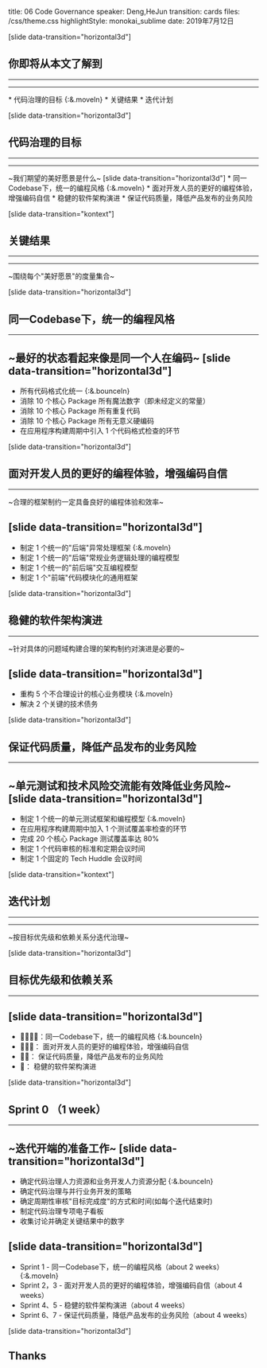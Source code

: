 title: 06 Code Governance
speaker: Deng,HeJun
transition: cards
files: /css/theme.css
highlightStyle: monokai_sublime
date: 2019年7月12日

[slide data-transition="horizontal3d"]
## 你即将从本文了解到
-----
<hr class="main-hr" />
* 代码治理的目标 {:&.moveIn}
* 关键结果
* 迭代计划




[slide data-transition="horizontal3d"]
## 代码治理的目标
-----
<hr class="main-hr" />
<span class="desc">~我们期望的美好愿景是什么~</span>
[slide data-transition="horizontal3d"]
* 同一Codebase下，统一的编程风格 {:&.moveIn}
* 面对开发人员的更好的编程体验，增强编码自信
* 稳健的软件架构演进
* 保证代码质量，降低产品发布的业务风险



[slide data-transition="kontext"]
## 关键结果
-----
<hr class="main-hr" />
<span class="desc">~围绕每个"美好愿景"的度量集合~</span>



[slide data-transition="horizontal3d"]
## 同一Codebase下，统一的编程风格
-----
<span class="desc">~最好的状态看起来像是同一个人在编码~</span>
[slide data-transition="horizontal3d"]
-----
* 所有代码格式化统一 {:&.bounceIn}
* 消除 10 个核心 Package 所有魔法数字（即未经定义的常量）
* 消除 10 个核心 Package 所有重复代码  
* 消除 10 个核心 Package 所有无意义硬编码
* 在应用程序构建周期中引入 1 个代码格式检查的环节


[slide data-transition="horizontal3d"]
## 面对开发人员的更好的编程体验，增强编码自信
-----
<span class="desc">~合理的框架制约一定具备良好的编程体验和效率~</span>

[slide data-transition="horizontal3d"]
-----
* 制定 1 个统一的"后端"异常处理框架 {:&.moveIn}
* 制定 1 个统一的"后端"常规业务逻辑处理的编程模型
* 制定 1 个统一的"前后端"交互编程模型
* 制定 1 个"前端"代码模块化的通用框架



[slide data-transition="horizontal3d"]
## 稳健的软件架构演进
-----
<span class="desc">~针对具体的问题域构建合理的架构制约对演进是必要的~</span>

[slide data-transition="horizontal3d"]
-----
* 重构 5 个不合理设计的核心业务模块 {:&.moveIn}
* 解决 2 个关键的技术债务



[slide data-transition="horizontal3d"]
## 保证代码质量，降低产品发布的业务风险
-----
<span class="desc">~单元测试和技术风险交流能有效降低业务风险~</span>
[slide data-transition="horizontal3d"]
-----
* 制定 1 个统一的单元测试框架和编程模型 {:&.moveIn}
* 在应用程序构建周期中加入 1 个测试覆盖率检查的环节
* 完成 20 个核心 Package 测试覆盖率达 80%
* 制定 1 个代码审核的标准和定期会议时间
* 制定 1 个固定的 Tech Huddle 会议时间



[slide data-transition="kontext"]
## 迭代计划
-----
<hr class="main-hr" />
<span class="desc">~按目标优先级和依赖关系分迭代治理~</span>


[slide data-transition="horizontal3d"]
## 目标优先级和依赖关系
-----
[slide data-transition="horizontal3d"]
-----
* 🚩🚩🚩🚩：同一Codebase下，统一的编程风格 {:&.bounceIn}
* 🚩🚩🚩： 面对开发人员的更好的编程体验，增强编码自信 
* 🚩🚩： 保证代码质量，降低产品发布的业务风险
* 🚩： 稳健的软件架构演进


[slide data-transition="horizontal3d"]
## Sprint 0 （1 week）
-----
<span class="desc">~迭代开端的准备工作~</span>
[slide data-transition="horizontal3d"]
-----
* 确定代码治理人力资源和业务开发人力资源分配 {:&.bounceIn}
* 确定代码治理与并行业务开发的策略
* 确定周期性审核"目标完成度"的方式和时间(如每个迭代结束时)
* 制定代码治理专项电子看板
* 收集讨论并确定关键结果中的数字

[slide data-transition="horizontal3d"]
-----
* <span class="head-text">Sprint 1</span> - 同一Codebase下，统一的编程风格（about 2 weeks） {:&.moveIn}
* <span class="head-text">Sprint 2，3</span> - 面对开发人员的更好的编程体验，增强编码自信（about 4 weeks）
* <span class="head-text">Sprint 4、5</span> - 稳健的软件架构演进（about 4 weeks）
* <span class="head-text">Sprint 6、7</span> - 保证代码质量，降低产品发布的业务风险（about 4 weeks）



[slide data-transition="horizontal3d"]
## Thanks
